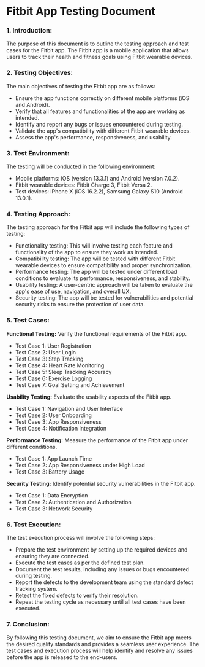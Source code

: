 # **Fitbit App Testing Document**

 ### **1. Introduction:**
The purpose of this document is to outline the testing approach and test cases for the Fitbit app. The Fitbit app is a mobile application that allows users to track their health and fitness goals using Fitbit wearable devices.

 ### **2. Testing Objectives:**
The main objectives of testing the Fitbit app are as follows:
   - Ensure the app functions correctly on different mobile platforms (iOS and Android).
   - Verify that all features and functionalities of the app are working as intended.
   - Identify and report any bugs or issues encountered during testing.
   - Validate the app's compatibility with different Fitbit wearable devices.
   - Assess the app's performance, responsiveness, and usability.

 ### **3. Test Environment:**
The testing will be conducted in the following environment:
   - Mobile platforms: iOS (version 13.3.1) and Android (version 7.0.2).
   - Fitbit wearable devices: Fitbit Charge 3, Fitbit Versa 2.
   - Test devices: iPhone X (iOS 16.2.2), Samsung Galaxy S10 (Android 13.0.1).

 ### **4. Testing Approach:**
The testing approach for the Fitbit app will include the following types of testing:
   - Functionality testing: This will involve testing each feature and functionality of the app to ensure they work as intended.
   - Compatibility testing: The app will be tested with different Fitbit wearable devices to ensure compatibility and proper synchronization.
   - Performance testing: The app will be tested under different load conditions to evaluate its performance, responsiveness, and stability.
   - Usability testing: A user-centric approach will be taken to evaluate the app's ease of use, navigation, and overall UX.
   - Security testing: The app will be tested for vulnerabilities and potential security risks to ensure the protection of user data.

 ### **5. Test Cases:**

**Functional Testing:** Verify the functional requirements of the Fitbit app.

- Test Case 1: User Registration
- Test Case 2: User Login
- Test Case 3: Step Tracking
- Test Case 4: Heart Rate Monitoring
- Test Case 5: Sleep Tracking Accuracy
- Test Case 6: Exercise Logging
- Test Case 7: Goal Setting and Achievement

**Usability Testing:** Evaluate the usability aspects of the Fitbit app.

- Test Case 1: Navigation and User Interface
- Test Case 2: User Onboarding
- Test Case 3: App Responsiveness
- Test Case 4: Notification Integration


**Performance Testing:** Measure the performance of the Fitbit app under different conditions.

- Test Case 1: App Launch Time
- Test Case 2: App Responsiveness under High Load
- Test Case 3: Battery Usage

**Security Testing:** Identify potential security vulnerabilities in the Fitbit app.

- Test Case 1: Data Encryption
- Test Case 2: Authentication and Authorization
- Test Case 3: Network Security

 ### **6. Test Execution:**
The test execution process will involve the following steps:
   - Prepare the test environment by setting up the required devices and ensuring they are connected.
   - Execute the test cases as per the defined test plan.
   - Document the test results, including any issues or bugs encountered during testing.
   - Report the defects to the development team using the standard defect tracking system.
   - Retest the fixed defects to verify their resolution.
   - Repeat the testing cycle as necessary until all test cases have been executed.

 ### **7. Conclusion:**
By following this testing document, we aim to ensure the Fitbit app meets the desired quality standards and provides a seamless user experience. The test cases and execution process will help identify and resolve any issues before the app is released to the end-users.
